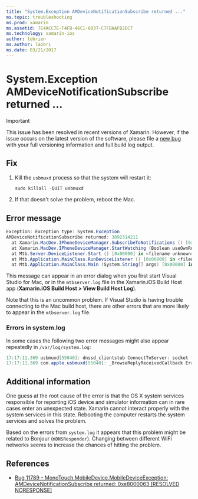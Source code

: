 ```yaml
---
title: "System.Exception AMDeviceNotificationSubscribe returned ..."
ms.topic: troubleshooting
ms.prod: xamarin
ms.assetid: 7E4ACC7E-F4FB-46C1-8837-C7FBAAFB2DC7
ms.technology: xamarin-ios
author: lobrien
ms.author: laobri
ms.date: 03/21/2017
---
```


# System.Exception AMDeviceNotificationSubscribe returned ...

> [!IMPORTANT]
> This issue has been resolved in recent versions of Xamarin. However, if the issue occurs on the latest version of the software, please file a [new bug](~/cross-platform/troubleshooting/questions/howto-file-bug.md) with your full versioning information and full build log output.


## Fix

1. Kill the `usbmuxd` process so that the system will restart it:

    ```csharp
    sudo killall -QUIT usbmuxd
    ```

2. If that doesn't solve the problem, reboot the Mac.

## Error message

```csharp
Exception: Exception type: System.Exception
AMDeviceNotificationSubscribe returned: 3892314211
  at Xamarin.MacDev.IPhoneDeviceManager.SubscribeToNotifications () [0x00000] in <filename unknown="">:0
  at Xamarin.MacDev.IPhoneDeviceManager.StartWatching (Boolean useOwnRunloop) [0x00000] in <filename unknown="">:0
  at Mtb.Server.DeviceListener.Start () [0x00000] in <filename unknown="">:0
  at Mtb.Application.MainClass.RunDeviceListener () [0x00000] in <filename unknown="">:0
  at Mtb.Application.MainClass.Main (System.String[] args) [0x00000] in <filename unknown="">:0
```

This message can appear in an error dialog when you first start Visual Studio for Mac, or in the `mtbserver.log` file in the Xamarin.iOS Build Host app (**Xamarin.iOS Build Host > View Build Host Log**).

Note that this is an uncommon problem. If Visual Studio is having trouble connecting to the Mac build host, there are other errors that are more likely to appear in the `mtbserver.log` file.

### Errors in system.log

In some cases the following two error messages might also appear repeatedly in `/var/log/system.log`:

```csharp
17:17:11.369 usbmuxd[55040]: dnssd_clientstub ConnectToServer: socket failed 24 Too many open files
17:17:11.369 com.apple.usbmuxd[55040]: _BrowseReplyReceivedCallback Error doing DNSServiceResolve(): -65539
```

## Additional information

One guess at the root cause of the error is that the OS X system services responsible for reporting iOS device and simulator information can in rare cases enter an unexpected state. Xamarin cannot interact properly with the system services in this state. Rebooting the computer restarts the system services and solves the problem.

Based on the errors from `system.log` it appears that this problem might be related to Bonjour (`mDNSResponder`). Changing between different WiFi networks seems to increase the chances of hitting the problem.

## References

*   [Bug 11789 - MonoTouch.MobileDevice.MobileDeviceException: AMDeviceNotificationSubscribe returned: 0xe8000063 [RESOLVED NORESPONSE]](https://bugzilla.xamarin.com/show_bug.cgi?id=11789)
